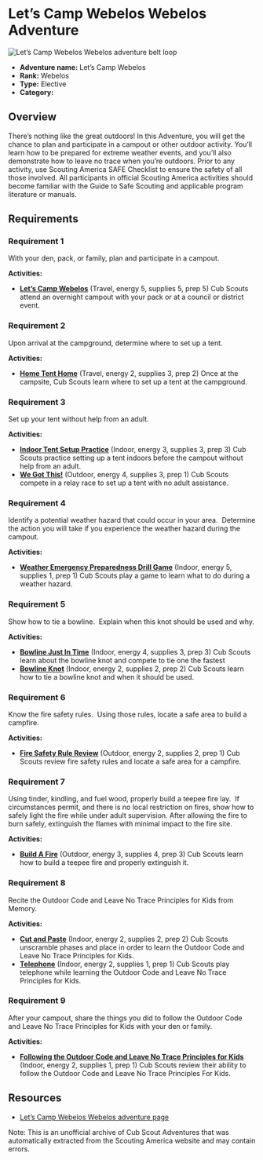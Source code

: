 # Let’s Camp Webelos Webelos Adventure

![Let’s Camp Webelos Webelos adventure belt loop](images/let’s-camp-webelos.jpg)

- **Adventure name:** Let’s Camp Webelos
- **Rank:** Webelos
- **Type:** Elective
- **Category:** 

## Overview

There’s nothing like the great outdoors! In this Adventure, you will get the chance to plan and participate in a campout or other outdoor activity. You’ll learn how to be prepared for extreme weather events, and you’ll also demonstrate how to leave no trace when you’re outdoors. Prior to any activity, use Scouting America SAFE Checklist to ensure the safety of all those involved. All participants in official Scouting America activities should become familiar with the Guide to Safe Scouting and applicable program literature or manuals.

## Requirements

### Requirement 1

With your den, pack, or family, plan and participate in a campout.

**Activities:**

- **[Let’s Camp Webelos](https://www.scouting.org/cub-scout-activities/lets-camp-webelos/)** (Travel, energy 5, supplies 5, prep 5)
  Cub Scouts attend an overnight campout with your pack or at a council or district event.

### Requirement 2

Upon arrival at the campground, determine where to set up a tent.

**Activities:**

- **[Home Tent Home](https://www.scouting.org/cub-scout-activities/home-tent-home/)** (Travel, energy 2, supplies 3, prep 2)
  Once at the campsite, Cub Scouts learn where to set up a tent at the campground.

### Requirement 3

Set up your tent without help from an adult.

**Activities:**

- **[Indoor Tent Setup Practice](https://www.scouting.org/cub-scout-activities/indoor-tent-setup-practice/)** (Indoor, energy 3, supplies 3, prep 3)
  Cub Scouts practice setting up a tent indoors before the campout without help from an adult.
- **[We Got This!](https://www.scouting.org/cub-scout-activities/we-got-this/)** (Outdoor, energy 4, supplies 3, prep 1)
  Cub Scouts compete in a relay race to set up a tent with no adult assistance.

### Requirement 4

Identify a potential weather hazard that could occur in your area.  Determine the action you will take if you experience the weather hazard during the campout.

**Activities:**

- **[Weather Emergency  Preparedness Drill Game](https://www.scouting.org/cub-scout-activities/weather-emergency-preparedness-drill-game/)** (Indoor, energy 5, supplies 1, prep 1)
  Cub Scouts play a game to learn what to do during a weather hazard.

### Requirement 5

Show how to tie a bowline.  Explain when this knot should be used and why.

**Activities:**

- **[Bowline Just In Time](https://www.scouting.org/cub-scout-activities/bowline-just-in-time/)** (Indoor, energy 4, supplies 3, prep 3)
  Cub Scouts learn about the bowline knot and compete to tie one the fastest
- **[Bowline Knot](https://www.scouting.org/cub-scout-activities/bowline-knot/)** (Indoor, energy 2, supplies 2, prep 2)
  Cub Scouts learn how to tie a bowline knot and when it should be used.

### Requirement 6

Know the fire safety rules.  Using those rules, locate a safe area to build a campfire.

**Activities:**

- **[Fire Safety Rule Review](https://www.scouting.org/cub-scout-activities/fire-safety-rule-review/)** (Outdoor, energy 2, supplies 2, prep 1)
  Cub Scouts review fire safety rules and  locate  a safe area for a campfire.

### Requirement 7

Using tinder, kindling, and fuel wood, properly build a teepee fire lay.  If circumstances permit, and there is no local restriction on fires, show how to safely light the fire while under adult supervision. After allowing the fire to burn safely, extinguish the flames with minimal impact to the fire site.

**Activities:**

- **[Build A Fire](https://www.scouting.org/cub-scout-activities/build-a-fire/)** (Outdoor, energy 3, supplies 4, prep 3)
  Cub Scouts learn how to build a teepee fire and properly extinguish it.

### Requirement 8

Recite the Outdoor Code and Leave No Trace Principles for Kids from Memory.

**Activities:**

- **[Cut and Paste](https://www.scouting.org/cub-scout-activities/cut-and-paste/)** (Indoor, energy 2, supplies 2, prep 2)
  Cub Scouts unscramble phases and place in order to learn the Outdoor Code and Leave No Trace Principles for Kids.
- **[Telephone](https://www.scouting.org/cub-scout-activities/telephone/)** (Indoor, energy 2, supplies 1, prep 1)
  Cub Scouts play telephone while learning the Outdoor Code and Leave No Trace Principles for Kids.

### Requirement 9

After your campout, share the things you did to follow the Outdoor Code and Leave No Trace Principles for Kids with your den or family.

**Activities:**

- **[Following the Outdoor Code and Leave No Trace Principles for Kids](https://www.scouting.org/cub-scout-activities/following-the-outdoor-code-and-leave-no-trace-principles-for-kids/)** (Indoor, energy 2, supplies 1, prep 1)
  Cub Scouts review their ability to follow the Outdoor Code and Leave No Trace Principles For Kids.


## Resources

- [Let’s Camp Webelos Webelos adventure page](https://www.scouting.org/cub-scout-adventures/lets-camp-webelos/)

Note: This is an unofficial archive of Cub Scout Adventures that was automatically extracted from the Scouting America website and may contain errors.